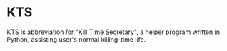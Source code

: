 KTS
===

KTS is abbreviation for "Kill Time Secretary", a helper program written in Python, assisting user's normal killing-time life.